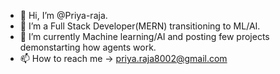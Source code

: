 - 👋 Hi, I’m @Priya-raja.
- 👀 I’m a Full Stack Developer(MERN) transitioning to ML/AI.
- 🌱 I’m currently Machine learning/AI and posting few projects demonstarting how agents work.
- 📫 How to reach me -> priya.raja8002@gmail.com

<!---
Priya-raja/Priya-raja is a ✨ special ✨ repository because its `README.md` (this file) appears on your GitHub profile.
You can click the Preview link to take a look at your changes.
--->
